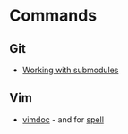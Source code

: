 Commands
========

Git
---

* [Working with submodules](https://github.com/blog/2104-working-with-submodules)

Vim
---

* [vimdoc](http://vimdoc.sourceforge.net/htmldoc/help.html) - and for [spell](http://vimdoc.sourceforge.net/htmldoc/spell.html)

